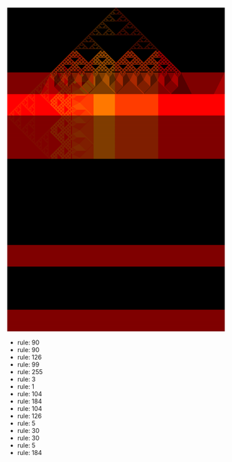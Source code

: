 ![photo](./output.png) 
 * rule: 90
* rule: 90
* rule: 126
* rule: 99
* rule: 255
* rule: 3
* rule: 1
* rule: 104
* rule: 184
* rule: 104
* rule: 126
* rule: 5
* rule: 30
* rule: 30
* rule: 5
* rule: 184

